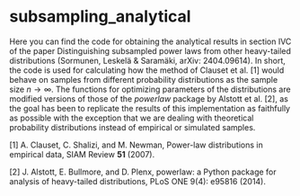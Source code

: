 # subsampling_analytical


Here you can find the code for obtaining the analytical results in section IVC of the paper Distinguishing subsampled power laws from other heavy-tailed distributions (Sormunen, Leskelä & Saramäki, arXiv: 2404.09614). In short, the code is used for calculating how the method of Clauset et al. [1] would behave on samples from different probability distributions as the sample size $n \to \infty$. The functions for optimizing parameters of the distributions are modified versions of those of the *powerlaw* package by Alstott et al. [2], as the goal has been to replicate the results of this implementation as faithfully as possible with the exception that we are dealing with theoretical probability distributions instead of empirical or simulated samples.  

[1] A. Clauset, C. Shalizi, and M. Newman, Power-law distributions in empirical data, SIAM Review $\textbf{51}$ (2007).  

[2] J. Alstott, E. Bullmore, and D. Plenx, powerlaw: a Python package for analysis of heavy-tailed distributions, PLoS ONE 9(4): e95816 (2014). 

